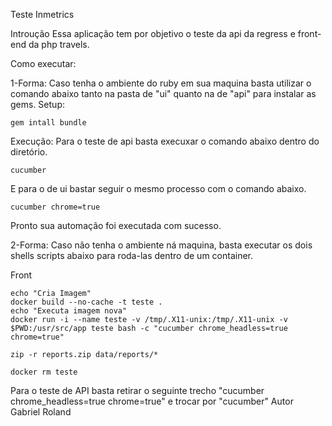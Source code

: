 Teste Inmetrics

Introução
Essa aplicação tem por objetivo o teste da api da regress e front-end da php travels.

Como executar:

1-Forma:
Caso tenha o ambiente do ruby em sua maquina basta utilizar o comando abaixo tanto na pasta de "ui" quanto na de "api" para instalar 
as gems.
Setup:
```
gem intall bundle
```
Execução:
Para o teste de api basta execuxar o comando abaixo dentro do diretório.
```
cucumber
```
E para o de ui bastar seguir o mesmo processo com o comando abaixo.
```
cucumber chrome=true
```
Pronto sua automação foi executada com sucesso.

2-Forma:
Caso não tenha o ambiente ná maquina, basta executar os dois shells scripts abaixo para roda-las dentro de um container.

Front
```
echo "Cria Imagem"
docker build --no-cache -t teste .
echo "Executa imagem nova"
docker run -i --name teste -v /tmp/.X11-unix:/tmp/.X11-unix -v $PWD:/usr/src/app teste bash -c "cucumber chrome_headless=true chrome=true"

zip -r reports.zip data/reports/*

docker rm teste
```
Para o teste de API basta retirar o seguinte trecho "cucumber chrome_headless=true chrome=true" e trocar por "cucumber"
Autor
Gabriel Roland
